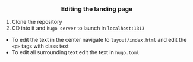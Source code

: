 <h3 align="center">Editing the landing page</h3>

1. Clone the repository
2. CD into it and `hugo server` to launch in `localhost:1313`

- To edit the text in the center navigate to `layout/index.html` and edit the `<p>` tags with class text
- To edit all surrounding text edit the text in `hugo.toml`
